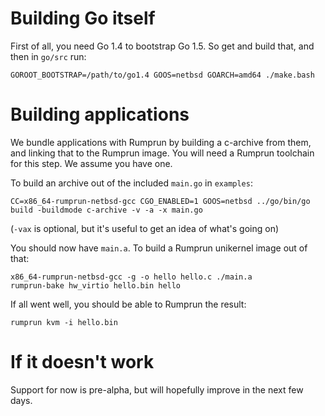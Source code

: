 Building Go itself
==================

First of all, you need Go 1.4 to bootstrap Go 1.5.  So get and build that,
and then in `go/src` run:

```
GOROOT_BOOTSTRAP=/path/to/go1.4 GOOS=netbsd GOARCH=amd64 ./make.bash
```

Building applications
=====================

We bundle applications with Rumprun by building a c-archive from them,
and linking that to the Rumprun image.  You will need a Rumprun toolchain
for this step.  We assume you have one.

To build an archive out of the included `main.go` in `examples`:

```
CC=x86_64-rumprun-netbsd-gcc CGO_ENABLED=1 GOOS=netbsd ../go/bin/go build -buildmode c-archive -v -a -x main.go
```

(`-vax` is optional, but it's useful to get an idea of what's going on)

You should now have `main.a`.  To build a Rumprun unikernel image out
of that:

```
x86_64-rumprun-netbsd-gcc -g -o hello hello.c ./main.a
rumprun-bake hw_virtio hello.bin hello
```

If all went well, you should be able to Rumprun the result:

```
rumprun kvm -i hello.bin
```

If it doesn't work
==================

Support for now is pre-alpha, but will hopefully improve in the next few days.
